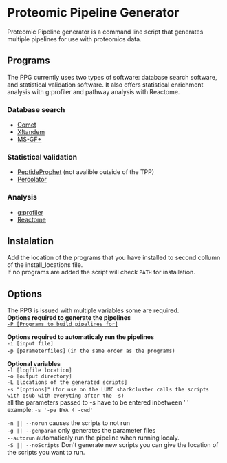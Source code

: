 Proteomic Pipeline Generator
============================

Proteomic Pipeline generator is a command line script that generates multiple pipelines for use with proteomics data.

## Programs
The PPG currently uses two types of software: database search software, and statistical validation software. It also offers statistical enrichment analysis with g:profiler and pathway analysis with Reactome.

### Database search
  * [Comet](http://comet-ms.sourceforge.net/)
  * [X!tandem](https://www.thegpm.org/tandem/)
  * [MS-GF+](https://omics.pnl.gov/software/ms-gf)
  
### Statistical validation
  * [PeptideProphet](https://sourceforge.net/projects/sashimi/files/Trans-Proteomic%20Pipeline%20%28TPP%29/) (not avalible outside of the TPP)
  * [Percolator](https://github.com/percolator/percolator/wiki)

### Analysis
 * [g:profiler](https://biit.cs.ut.ee/gprofiler/page/docs)
 * [Reactome](https://reactome.org/)  

## Instalation
Add the location of the programs that you have installed to second collumn of the install_locations file.  
If no programs are added the script will check `PATH` for installation.  

## Options
The PPG is issued with multiple variables some are required.  
**Options required to generate the pipelines**  
[`-P [Programs to build pipelines for]`](https://github.com/pieterklap/Pipeline#Programs)  


**Options required to automaticaly run the pipelines**  
`-i [input file]`  
`-p [parameterfiles]` `(in the same order as the programs)`      

**Optional variables**  
`-l [logfile location]`   
`-o [output directory]`  
`-L [locations of the generated scripts]`   
`-s "[options]"` `(for use on the LUMC sharkcluster calls the scripts with qsub with everyting after the -s)`  
 all the parameters passed to -s have to be entered inbetween ' '  
 example: `-s '-pe BWA 4 -cwd'`
 
 `-n || --norun` causes the scripts to not run   
 `-g || --genparam` only generates the parameter files   
`--autorun` automaticaly run the pipeline when running localy.   
 `-S || --noScripts` Don't generate new scripts you can give the location of the scripts you want to run.   
